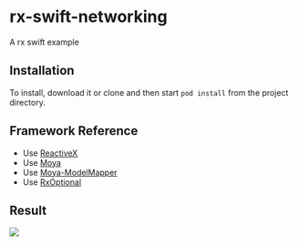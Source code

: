 # rx-swift-networking

A rx swift example 

## Installation

To install, download it or clone and then start `pod install` from the project directory.

## Framework Reference

- Use [ReactiveX](https://github.com/ReactiveX/RxSwift/blob/rxswift-2.0/)
- Use [Moya](https://github.com/Moya/Moya)
- Use [Moya-ModelMapper](https://github.com/sunshinejr/Moya-ModelMapper)
- Use [RxOptional](https://github.com/RxSwiftCommunity/RxOptional)

## Result

![](https://media.giphy.com/media/l0HlW3PrcbrmnZI1a/giphy.gif)
